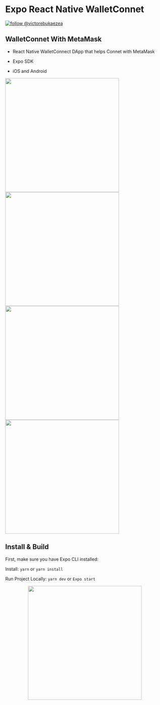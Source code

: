 # Expo React Native WalletConnet

[![follow @victorebukaezea](https://img.shields.io/twitter/follow/victorebukaezea.svg?style=for-the-badge&logo=TWITTER&logoColor=FFFFFF&labelColor=00aced&logoWidth=20&color=lightgray)](https://twitter.com/victorebukaezea)

## WalletConnet With MetaMask

- React Native WalletConnect DApp that helps Connet with MetaMask

- Expo SDK
- iOS and Android

<p float="left">
  <img src="Screenshots/connet.PNG?raw=true" width="360" />
  <img src="Screenshots/connet2.PNG?raw=true" width="360" />
  <img src="Screenshots/connet3.PNG?raw=true" width="360" />
  <img src="Screenshots/connet4.PNG?raw=true" width="360" />
</p>

## Install & Build

First, make sure you have Expo CLI installed:

Install: `yarn` or `yarn install`

Run Project Locally: `yarn dev` or `Expo start`

<p align="center" >
  <img src="Screenshots/connet.PNG?raw=true" width="360" />
</p>
